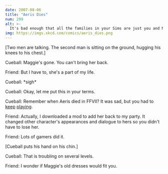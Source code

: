 ```yaml
---
date: 2007-08-06
title: "Aeris Dies"
num: 299
alt: >-
  It's bad enough that all the families in your Sims are just you and Maggie recreated over and over.
img: https://imgs.xkcd.com/comics/aeris_dies.png
---
```

[Two men are talking. The second man is sitting on the ground, hugging his knees to his chest.]

Cueball: Maggie's gone. You can't bring her back.

Friend: But I have to, she's a part of my life.

Cueball: \*sigh\*

Cueball: Okay, let me put this in your terms.

Cueball: Remember when Aeris died in FFVII? It was sad, but you had to <u>keep</u> <u>playing</u>.

Friend: Actually, I downloaded a mod to add her back to my party. It changed other character's appearances and dialogue to hers so you didn't have to lose her.

Friend: Lots of gamers did it.

[Cueball puts his hand on his chin.]

Cueball: That is troubling on several levels.

Friend: I wonder if Maggie's old dresses would fit you.